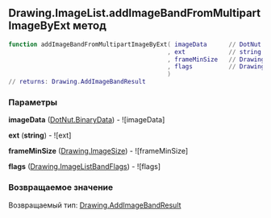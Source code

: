 ## Drawing.ImageList.addImageBandFromMultipartImageByExt метод


```lua
function addImageBandFromMultipartImageByExt( imageData      // DotNut.BinaryData
                                            , ext            // string
                                            , frameMinSize   // Drawing.ImageSize
                                            , flags          // Drawing.ImageListBandFlags
                                            )
// returns: Drawing.AddImageBandResult
```


### Параметры

**imageData** ([DotNut.BinaryData](../../DotNut/BinaryData.md)) - ![imageData]

**ext** (**string**) - ![ext]

**frameMinSize** ([Drawing.ImageSize](../../Drawing/ImageSize.md)) - ![frameMinSize]

**flags** ([Drawing.ImageListBandFlags](../../Drawing/ImageListBandFlags.md)) - ![flags]

### Возвращаемое значение

Возвращаемый тип: [Drawing.AddImageBandResult](../../Drawing/AddImageBandResult.md)

